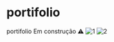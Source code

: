 # portifolio
portifolio Em construção ⚠️ 
![1](https://user-images.githubusercontent.com/38886580/174388350-ccedaa6c-a818-4e96-90a2-0a3b1a40a993.png)
![2](https://user-images.githubusercontent.com/38886580/174388553-1c681c82-84f1-4e6d-8d23-46b5ba0ef074.png)

